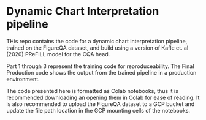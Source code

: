 # Dynamic Chart Interpretation pipeline

THis repo contains the code for a dynamic chart interpretation pipeline, trained on the FigureQA dataset, and build using a version of Kafle et. al (2020) PReFILL model for the CQA head.

Part 1 through 3 represent the training code for reproduceability. The Final Production code shows the output from the trained pipeline in a production environment.

The code presented here is formatted as Colab notebooks, thus it is recommended downloading an opening them in Colab for ease of reading. It is also recommended to upload the FigureQA dataset to a GCP bucket and update the file path location in the GCP mounting cells of the notebooks.


